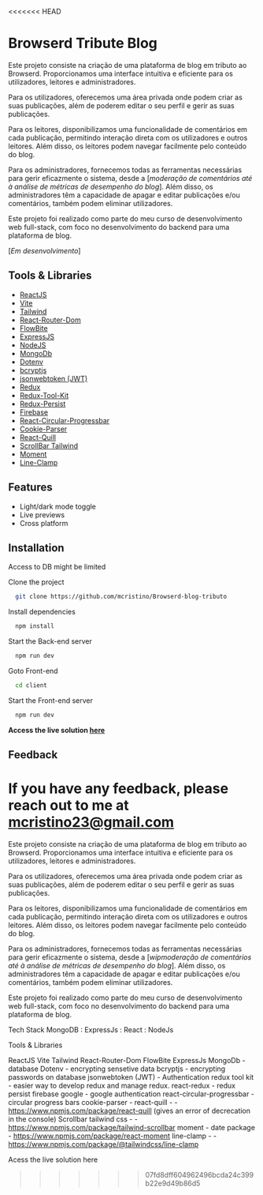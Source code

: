 <<<<<<< HEAD
# Browserd Tribute Blog

Este projeto consiste na criação de uma plataforma de blog em tributo ao Browserd. Proporcionamos uma interface intuitiva e eficiente para os utilizadores, leitores e administradores.

Para os utilizadores, oferecemos uma área privada onde podem criar as suas publicações, além de poderem editar o seu perfil e gerir as suas publicações.

Para os leitores, disponibilizamos uma funcionalidade de comentários em cada publicação, permitindo interação direta com os utilizadores e outros leitores. Além disso, os leitores podem navegar facilmente pelo conteúdo do blog.

Para os administradores, fornecemos todas as ferramentas necessárias para gerir eficazmente o sistema, desde a [*moderação de comentários até à análise de métricas de desempenho do blog*]. Além disso, os administradores têm a capacidade de apagar e editar publicações e/ou comentários, também podem eliminar utilizadores.

Este projeto foi realizado como parte do meu curso de desenvolvimento web full-stack, com foco no desenvolvimento do backend para uma plataforma de blog.

[*Em desenvolvimento*]

## Tools & Libraries

- [ReactJS](https://react.dev/)
- [Vite](https://vitejs.dev/)
- [Tailwind](https://tailwindcss.com/)
- [React-Router-Dom](https://reactrouter.com/en/main/components/link)
- [FlowBite](https://www.flowbite-react.com/)
- [ExpressJS](https://expressjs.com/)
- [NodeJS](https://nodejs.org/en)
- [MongoDb](https://www.mongodb.com/)
- [Dotenv](https://www.npmjs.com/package/dotenv)
- [bcryptjs](https://www.npmjs.com/package/bcryptjs-react)
- [jsonwebtoken (JWT)](https://www.npmjs.com/package/jsonwebtoken)
- [Redux](https://redux.js.org/)
- [Redux-Tool-Kit](https://redux-toolkit.js.org/)
- [Redux-Persist](https://www.npmjs.com/package/redux-persist)
- [Firebase](https://firebase.google.com/)
- [React-Circular-Progressbar](https://www.npmjs.com/package/react-circular-progressbar)
- [Cookie-Parser](https://www.npmjs.com/package/cookie-parser)
- [React-Quill](https://www.npmjs.com/package/react-quill)
- [ScrollBar Tailwind](https://www.npmjs.com/package/tailwind-scrollbar)
- [Moment](https://www.npmjs.com/package/react-moment)
- [Line-Clamp](https://www.npmjs.com/package/@tailwindcss/line-clamp)

## Features

- Light/dark mode toggle
- Live previews
- Cross platform

## Installation

Access to DB might be limited

Clone the project

```bash
  git clone https://github.com/mcristino/Browserd-blog-tributo
```

Install dependencies

```bash
  npm install
```

Start the Back-end server

```bash
  npm run dev
```

Goto Front-end

```bash
  cd client
```

Start the Front-end server

```bash
  npm run dev
```

**Access the live solution [here]()**

## Feedback

If you have any feedback, please reach out to me at mcristino23@gmail.com
=======
Este projeto consiste na criação de uma plataforma de blog em tributo ao Browserd. Proporcionamos uma interface intuitiva e eficiente para os utilizadores, leitores e administradores.

Para os utilizadores, oferecemos uma área privada onde podem criar as suas publicações, além de poderem editar o seu perfil e gerir as suas publicações.

Para os leitores, disponibilizamos uma funcionalidade de comentários em cada publicação, permitindo interação direta com os utilizadores e outros leitores. Além disso, os leitores podem navegar facilmente pelo conteúdo do blog.

Para os administradores, fornecemos todas as ferramentas necessárias para gerir eficazmente o sistema, desde a [*wipmoderação de comentários até à análise de métricas de desempenho do blog*]. Além disso, os administradores têm a capacidade de apagar e editar publicações e/ou comentários, também podem eliminar utilizadores.

Este projeto foi realizado como parte do meu curso de desenvolvimento web full-stack, com foco no desenvolvimento do backend para uma plataforma de blog.

Tech Stack
MongoDB : ExpressJs : React : NodeJs 


Tools & Libraries

ReactJS
Vite
Tailwind
React-Router-Dom
FlowBite
ExpressJs
MongoDb - database
Dotenv - encrypting sensetive data
bcryptjs - encrypting passwords on database
jsonwebtoken (JWT) - Authentication
redux tool kit - easier way to develop redux and manage redux.
react-redux -
redux persist
firebase google - google authentication
react-circular-progressbar - circular progress bars
cookie-parser -
react-quill - - https://www.npmjs.com/package/react-quill (gives an error of decrecation in the console)
Scrollbar tailwind css - - https://www.npmjs.com/package/tailwind-scrollbar
moment - date package - https://www.npmjs.com/package/react-moment
line-clamp - - https://www.npmjs.com/package/@tailwindcss/line-clamp

Acess the live solution here
>>>>>>> 07fd8dff604962496bcda24c399b22e9d49b86d5
